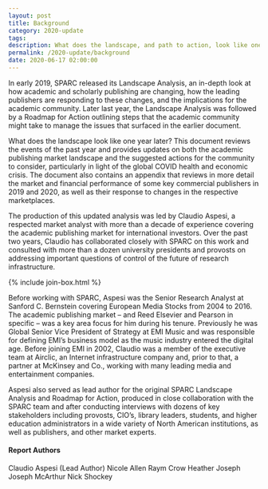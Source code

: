 ```yaml
---
layout: post
title: Background
category: 2020-update
tags:
description: What does the landscape, and path to action, look like one year after our initial analysis?
permalink: /2020-update/background
date: 2020-06-17 02:00:00
---
```


In early 2019, SPARC released its Landscape Analysis, an in-depth look at how academic and scholarly publishing are changing, how the leading publishers are responding to these changes, and the implications for the academic community. Later last year, the Landscape Analysis was followed by a Roadmap for Action outlining steps that the academic community might take to manage the issues that surfaced in the earlier document.

What does the landscape look like one year later? This document reviews the events of the past year and provides updates on both the academic publishing market landscape and the suggested actions for the community to consider, particularly in light of the global COVID health and economic crisis. The document also contains an appendix that reviews in more detail the market and financial performance of some key commercial publishers in 2019 and 2020, as well as their response to changes in the respective marketplaces.

The production of this updated analysis was led by Claudio Aspesi, a respected market analyst with more than a decade of experience covering the academic publishing market for international investors. Over the past two years, Claudio has collaborated closely with SPARC on this work and consulted with more than a dozen university presidents and provosts on addressing important questions of control of the future of research infrastructure.

{% include join-box.html %}

Before working with SPARC, Aspesi was the Senior Research Analyst at Sanford C. Bernstein covering European Media Stocks from 2004 to 2016. The academic publishing market – and Reed Elsevier and Pearson in specific – was a key area focus for him during his tenure. Previously he was Global Senior Vice President of Strategy at EMI Music and was responsible for defining EMI’s business model as the music industry entered the digital age. Before joining EMI in 2002, Claudio was a member of the executive team at Airclic, an Internet infrastructure company and, prior to that, a partner at McKinsey and Co., working with many leading media and entertainment companies.

Aspesi also served as lead author for the original SPARC Landscape Analysis and Roadmap for Action, produced in close collaboration with the SPARC team and after conducting interviews with dozens of key stakeholders including provosts, CIO’s, library leaders, students, and higher education administrators in a wide variety of North American institutions, as well as publishers, and other market experts.


#### Report Authors

Claudio Aspesi (Lead Author)
Nicole Allen
Raym Crow
Heather Joseph
Joseph McArthur
Nick Shockey

